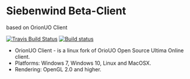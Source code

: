 # Siebenwind Beta-Client
based on OrionUO Client

[![Travis Build Status](https://travis-ci.org/OrionUO/OrionUO.svg?branch=master)](https://travis-ci.org/OrionUO/OrionUO)
[![Build status](https://ci.appveyor.com/api/projects/status/gmkwveaysxb12uog?svg=true)](https://ci.appveyor.com/project/fungos/orionuo)

* OrionUO Client - is a linux fork of OrioUO Open Source Ultima Online client.
* Platforms: Windows 7, Windows 10, Linux and MacOSX.
* Rendering: OpenGL 2.0 and higher.